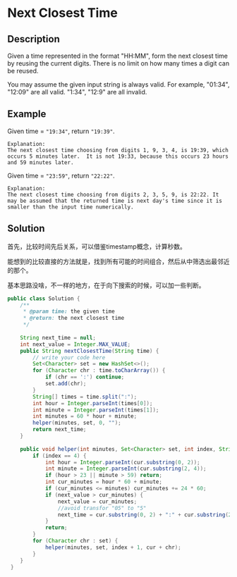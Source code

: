 # Next Closest Time

## Description

Given a time represented in the format "HH:MM", form the next closest time by reusing the current digits. There is no limit on how many times a digit can be reused.

You may assume the given input string is always valid. For example, "01:34", "12:09" are all valid. "1:34", "12:9" are all invalid.

## Example

Given time = `"19:34"`, return `"19:39"`.

```text
Explanation: 
The next closest time choosing from digits 1, 9, 3, 4, is 19:39, which occurs 5 minutes later.  It is not 19:33, because this occurs 23 hours and 59 minutes later.
```

Given time = `"23:59"`, return `"22:22"`.

```text
Explanation: 
The next closest time choosing from digits 2, 3, 5, 9, is 22:22. It may be assumed that the returned time is next day's time since it is smaller than the input time numerically.
```

## Solution

首先，比较时间先后关系，可以借鉴timestamp概念，计算秒数。

能想到的比较直接的方法就是，找到所有可能的时间组合，然后从中筛选出最邻近的那个。

基本思路没啥，不一样的地方，在于向下搜索的时候，可以加一些判断。

```java
public class Solution {
    /**
     * @param time: the given time
     * @return: the next closest time
     */
    
    String next_time = null;
    int next_value = Integer.MAX_VALUE;
    public String nextClosestTime(String time) {
        // write your code here
        Set<Character> set = new HashSet<>();
        for (Character chr : time.toCharArray()) {
            if (chr == ':') continue;
            set.add(chr);
        }
        String[] times = time.split(":");
        int hour = Integer.parseInt(times[0]);
        int minute = Integer.parseInt(times[1]);
        int minutes = 60 * hour + minute;
        helper(minutes, set, 0, "");
        return next_time;
    }
    
    public void helper(int minutes, Set<Character> set, int index, String cur) {
        if (index == 4) {
            int hour = Integer.parseInt(cur.substring(0, 2));
            int minute = Integer.parseInt(cur.substring(2, 4));
            if (hour > 23 || minute > 59) return;
            int cur_minutes = hour * 60 + minute;
            if (cur_minutes <= minutes) cur_minutes += 24 * 60;
            if (next_value > cur_minutes) {
                next_value = cur_minutes;
                //avoid transfor "05" to "5"
                next_time = cur.substring(0, 2) + ":" + cur.substring(2, 4);
            }
            return;
        }
        for (Character chr : set) {
            helper(minutes, set, index + 1, cur + chr);
        }
    }
 }
```


